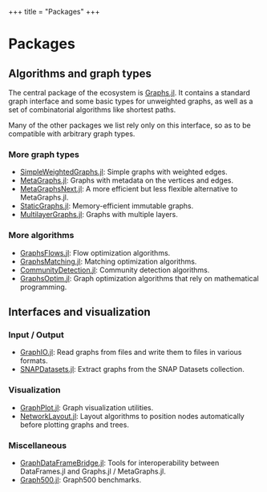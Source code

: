 +++
title = "Packages"
+++

# Packages

## Algorithms and graph types

The central package of the ecosystem is [Graphs.jl](https://github.com/JuliaGraphs/Graphs.jl).
It contains a standard graph interface and some basic types for unweighted graphs, as well as a set of combinatorial algorithms like shortest paths.

Many of the other packages we list rely only on this interface, so as to be compatible with arbitrary graph types.

### More graph types

- [SimpleWeightedGraphs.jl](https://github.com/JuliaGraphs/SimpleWeightedGraphs.jl): Simple graphs with weighted edges.
- [MetaGraphs.jl](https://github.com/JuliaGraphs/MetaGraphs.jl): Graphs with metadata on the vertices and edges.
- [MetaGraphsNext.jl](https://github.com/JuliaGraphs/MetaGraphsNext.jl): A more efficient but less flexible alternative to MetaGraphs.jl.
- [StaticGraphs.jl](https://github.com/JuliaGraphs/StaticGraphs.jl): Memory-efficient immutable graphs.
- [MultilayerGraphs.jl](https://github.com/JuliaGraphs/MultilayerGraphs.jl): Graphs with multiple layers.

### More algorithms

- [GraphsFlows.jl](https://github.com/JuliaGraphs/GraphsFlows.jl): Flow optimization algorithms.
- [GraphsMatching.jl](https://github.com/JuliaGraphs/GraphsMatching.jl): Matching optimization algorithms.
- [CommunityDetection.jl](https://github.com/JuliaGraphs/CommunityDetection.jl): Community detection algorithms.
- [GraphsOptim.jl](https://github.com/JuliaGraphs/GraphsOptim.jl): Graph optimization algorithms that rely on mathematical programming.

## Interfaces and visualization

### Input / Output

- [GraphIO.jl](https://github.com/JuliaGraphs/GraphIO.jl): Read graphs from files and write them to files in various formats.
- [SNAPDatasets.jl](https://github.com/JuliaGraphs/SNAPDatasets.jl): Extract graphs from the SNAP Datasets collection.

### Visualization

- [GraphPlot.jl](https://github.com/JuliaGraphs/GraphPlot.jl): Graph visualization utilities.
- [NetworkLayout.jl](https://github.com/JuliaGraphs/NetworkLayout.jl): Layout algorithms to position nodes automatically before plotting graphs and trees.

### Miscellaneous

- [GraphDataFrameBridge.jl](https://github.com/JuliaGraphs/GraphDataFrameBridge.jl): Tools for interoperability between DataFrames.jl and Graphs.jl / MetaGraphs.jl.
- [Graph500.jl](https://github.com/JuliaGraphs/Graph500.jl):  Graph500 benchmarks.
